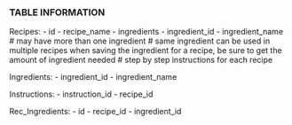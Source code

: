 
### TABLE INFORMATION

Recipes:
    - id
    - recipe_name
    - ingredients
    - ingredient_id
    - ingredient_name
    # may have more than one ingredient
    # same ingredient can be used in multiple recipes
    when saving the ingredient for a recipe, be sure to get the amount of ingredient needed
    # step by step instructions for each recipe

Ingredients:
    - ingredient_id
    - ingredient_name

Instructions:
    - instruction_id
    - recipe_id

Rec_Ingredients:
    - id
    - recipe_id
    - ingredient_id
    